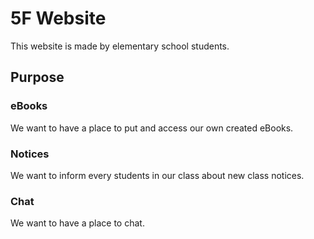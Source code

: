 # 5F Website
This website is made by elementary school students.

## Purpose
### eBooks
We want to have a place to put and access our own created eBooks.
### Notices
We want to inform every students in our class about new class notices.
### Chat
We want to have a place to chat.
